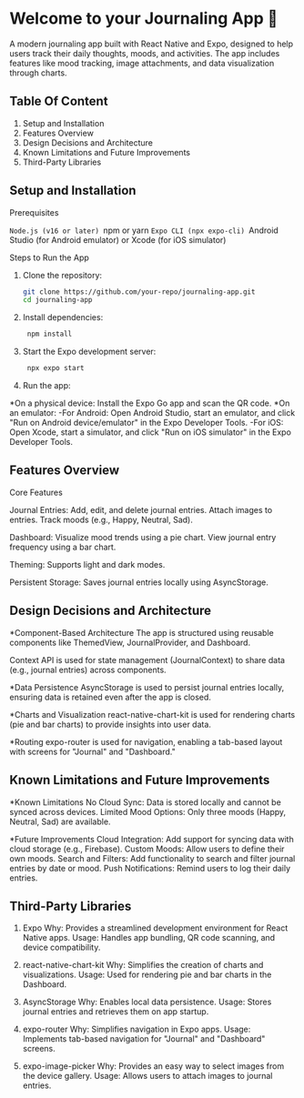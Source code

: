 # Welcome to your Journaling App 👋

A modern journaling app built with React Native and Expo, designed to help users track their daily thoughts, moods, and activities. The app includes features like mood tracking, image attachments, and data visualization through charts.

## Table Of Content

1. Setup and Installation
2. Features Overview
3. Design Decisions and Architecture
4. Known Limitations and Future Improvements
5. Third-Party Libraries

## Setup and Installation

Prerequisites

`Node.js (v16 or later)
`npm or yarn
`Expo CLI (npx expo-cli)
`Android Studio (for Android emulator) or Xcode (for iOS simulator)

Steps to Run the App

1. Clone the repository:

   ```bash
   git clone https://github.com/your-repo/journaling-app.git
   cd journaling-app
   ```

2. Install dependencies:

   ```bash
    npm install
   ```

3. Start the Expo development server:

   ```bash
    npx expo start
   ```

4. Run the app:

*On a physical device: Install the Expo Go app and scan the QR code.
*On an emulator:
      -For Android: Open Android Studio, start an emulator, and click "Run on Android device/emulator" in the Expo Developer Tools.
      -For iOS: Open Xcode, start a simulator, and click "Run on iOS simulator" in the Expo Developer Tools.

## Features Overview

Core Features

Journal Entries:
Add, edit, and delete journal entries.
Attach images to entries.
Track moods (e.g., Happy, Neutral, Sad).

Dashboard:
Visualize mood trends using a pie chart.
View journal entry frequency using a bar chart.

Theming:
Supports light and dark modes.

Persistent Storage:
Saves journal entries locally using AsyncStorage.

## Design Decisions and Architecture

*Component-Based Architecture
   The app is structured using reusable components like ThemedView, JournalProvider, and Dashboard.

   Context API is used for state management (JournalContext) to share data (e.g., journal entries) across components.

*Data Persistence
AsyncStorage is used to persist journal entries locally, ensuring data is retained even after the app is closed.

*Charts and Visualization
react-native-chart-kit is used for rendering charts (pie and bar charts) to provide insights into user data.

*Routing
expo-router is used for navigation, enabling a tab-based layout with screens for "Journal" and "Dashboard."

## Known Limitations and Future Improvements

*Known Limitations
   No Cloud Sync: Data is stored locally and cannot be synced across devices.
   Limited Mood Options: Only three moods (Happy, Neutral, Sad) are available.

*Future Improvements
   Cloud Integration: Add support for syncing data with cloud storage (e.g., Firebase).
   Custom Moods: Allow users to define their own moods.
   Search and Filters: Add functionality to search and filter journal entries by date or mood.
   Push Notifications: Remind users to log their daily entries.

   ## Third-Party Libraries
   1. Expo
   Why: Provides a streamlined development environment for React Native apps.
   Usage: Handles app bundling, QR code scanning, and device compatibility.

   2. react-native-chart-kit
   Why: Simplifies the creation of charts and visualizations.
   Usage: Used for rendering pie and bar charts in the Dashboard.

   3. AsyncStorage
   Why: Enables local data persistence.
   Usage: Stores journal entries and retrieves them on app startup.

   4. expo-router
   Why: Simplifies navigation in Expo apps.
   Usage: Implements tab-based navigation for "Journal" and "Dashboard" screens.
   
   5. expo-image-picker
   Why: Provides an easy way to select images from the device gallery.
   Usage: Allows users to attach images to journal entries.
